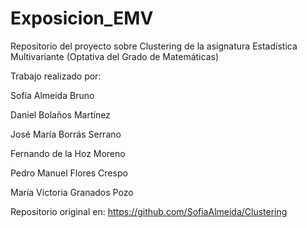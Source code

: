 # Exposicion_EMV
Repositorio del proyecto sobre Clustering de la asignatura Estadística Multivariante (Optativa del Grado de Matemáticas)

Trabajo realizado por:

Sofía Almeida Bruno

Daniel Bolaños Martínez

José María Borrás Serrano

Fernando de la Hoz Moreno

Pedro Manuel Flores Crespo

María Victoria Granados Pozo

Repositorio original en: https://github.com/SofiaAlmeida/Clustering
